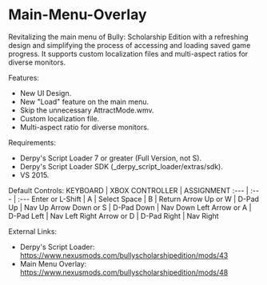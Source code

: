 # Main-Menu-Overlay
Revitalizing the main menu of Bully: Scholarship Edition with a refreshing design and simplifying the process of accessing and loading saved game progress. It supports custom localization files and multi-aspect ratios for diverse monitors.


Features:
- New UI Design.
- New "Load" feature on the main menu.
- Skip the unnecessary AttractMode.wmv.
- Custom localization file.
- Multi-aspect ratio for diverse monitors.


Requirements:
- Derpy's Script Loader 7 or greater (Full Version, not S).
- Derpy's Script Loader SDK (_derpy_script_loader/extras/sdk).
- VS 2015.


Default Controls:
KEYBOARD | XBOX CONTROLLER | ASSIGNMENT
:--- | :--- | :---
Enter or L-Shift	| A | Select
Space | B | Return
Arrow Up or W | D-Pad Up | Nav Up
Arrow Down or S | D-Pad Down | Nav Down
Left Arrow or A | D-Pad Left | Nav Left
Right Arrow or D | D-Pad Right | Nav Right


External Links:
- Derpy's Script Loader: https://www.nexusmods.com/bullyscholarshipedition/mods/43
- Main Menu Overlay: https://www.nexusmods.com/bullyscholarshipedition/mods/48
